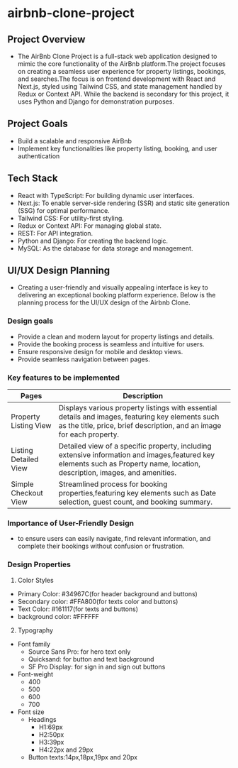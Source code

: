 # airbnb-clone-project

## Project Overview

- The AirBnb Clone Project is a full-stack web application designed to mimic the core functionality of the AirBnb platform.The project focuses on creating a seamless user experience for property listings, bookings, and searches.The focus is on frontend development with React and Next.js, styled using Tailwind CSS, and state management handled by Redux or Context API. While the backend is secondary for this project, it uses Python and Django for demonstration purposes.

## Project Goals

- Build a scalable and responsive AirBnb
- Implement key functionalities like property listing, booking, and user authentication

## Tech Stack

- React with TypeScript: For building dynamic user interfaces.
- Next.js: To enable server-side rendering (SSR) and static site generation (SSG) for optimal performance.
- Tailwind CSS: For utility-first styling.
- Redux or Context API: For managing global state.
- REST: For API integration.
- Python and Django: For creating the backend logic.
- MySQL: As the database for data storage and management.

## UI/UX Design Planning

- Creating a user-friendly and visually appealing interface is key to delivering an exceptional booking platform experience. Below is the planning process for the UI/UX design of the Airbnb Clone.

### Design goals

- Provide a clean and modern layout for property listings and details.
- Provide the booking process is seamless and intuitive for users.
- Ensure responsive design for mobile and desktop views.
- Provide seamless navigation between pages.

### Key features to be implemented

| Pages                 | Description                                                                                                                                                                 |
| --------------------- | --------------------------------------------------------------------------------------------------------------------------------------------------------------------------- |
| Property Listing View | Displays various property listings with essential details and images, featuring key elements such as the title, price, brief description, and an image for each property.   |
| Listing Detailed View | Detailed view of a specific property, including extensive information and images,featured key elements such as Property name, location, description, images, and amenities. |
| Simple Checkout View  | Streamlined process for booking properties,featuring key elements such as Date selection, guest count, and booking summary.                                                 |

### Importance of User-Friendly Design

- to ensure users can easily navigate, find relevant information, and complete their bookings without confusion or frustration.

### Design Properties

1. Color Styles

- Primary Color: #34967C(for header background and buttons)
- Secondary color: #FFA800(for texts color and buttons)
- Text Color: #161117(for texts and buttons)
- background color: #FFFFFF

2. Typography

- Font family
  - Source Sans Pro: for hero text only
  - Quicksand: for button and text background
  - SF Pro Display: for sign in and sign out buttons
- Font-weight
  - 400
  - 500
  - 600
  - 700
- Font size
  - Headings
    - H1:69px
    - H2:50px
    - H3:39px
    - H4:22px and 29px
  - Button texts:14px,18px,19px and 20px
